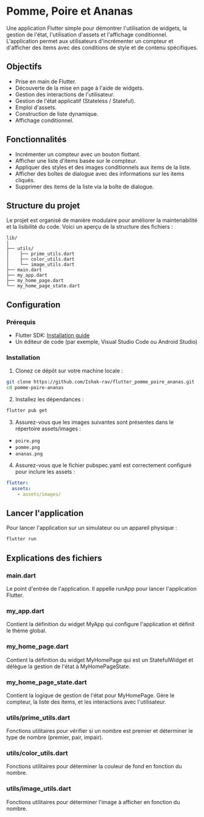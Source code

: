 # Pomme, Poire et Ananas

Une application Flutter simple pour démontrer l'utilisation de widgets, la gestion de l'état, l'utilisation d'assets et l'affichage conditionnel. L'application permet aux utilisateurs d'incrémenter un compteur et d'afficher des items avec des conditions de style et de contenu spécifiques.

## Objectifs

- Prise en main de Flutter.
- Découverte de la mise en page à l'aide de widgets.
- Gestion des interactions de l'utilisateur.
- Gestion de l'état applicatif (Stateless / Stateful).
- Emploi d'assets.
- Construction de liste dynamique.
- Affichage conditionnel.

## Fonctionnalités

- Incrémenter un compteur avec un bouton flottant.
- Afficher une liste d'items basée sur le compteur.
- Appliquer des styles et des images conditionnels aux items de la liste.
- Afficher des boîtes de dialogue avec des informations sur les items cliqués.
- Supprimer des items de la liste via la boîte de dialogue.

## Structure du projet

Le projet est organisé de manière modulaire pour améliorer la maintenabilité et la lisibilité du code. Voici un aperçu de la structure des fichiers :

```
lib/
│
├── utils/
│    ├── prime_utils.dart
│    ├── color_utils.dart
│    └── image_utils.dart
├── main.dart
├── my_app.dart
├── my_home_page.dart
└── my_home_page_state.dart
```

## Configuration

### Prérequis

- Flutter SDK: [Installation guide](https://flutter.dev/docs/get-started/install)
- Un éditeur de code (par exemple, Visual Studio Code ou Android Studio)

### Installation

1. Clonez ce dépôt sur votre machine locale :

```sh
git clone https://github.com/Ishak-rav/flutter_pomme_poire_ananas.git
cd pomme-poire-ananas
```

2. Installez les dépendances :

```sh
flutter pub get
```

3. Assurez-vous que les images suivantes sont présentes dans le répertoire assets/images :

- `poire.png`
- `pomme.png`
- `ananas.png`

4. Assurez-vous que le fichier pubspec.yaml est correctement configuré pour inclure les assets :

```yaml
flutter:
  assets:
    - assets/images/
```

## Lancer l'application

Pour lancer l'application sur un simulateur ou un appareil physique :

```sh
flutter run
```

## Explications des fichiers

### main.dart

Le point d'entrée de l'application. Il appelle runApp pour lancer l'application Flutter.

### my_app.dart

Contient la définition du widget MyApp qui configure l'application et définit le thème global.

### my_home_page.dart

Contient la définition du widget MyHomePage qui est un StatefulWidget et délègue la gestion de l'état à MyHomePageState.

### my_home_page_state.dart

Contient la logique de gestion de l'état pour MyHomePage. Gère le compteur, la liste des items, et les interactions avec l'utilisateur.

### utils/prime_utils.dart

Fonctions utilitaires pour vérifier si un nombre est premier et déterminer le type de nombre (premier, pair, impair).

### utils/color_utils.dart

Fonctions utilitaires pour déterminer la couleur de fond en fonction du nombre.

### utils/image_utils.dart

Fonctions utilitaires pour déterminer l'image à afficher en fonction du nombre.
